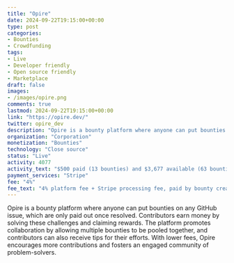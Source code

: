 ```yaml
---
title: "Opire"
date: 2024-09-22T19:15:00+00:00
type: post
categories:
- Bounties
- Crowdfunding
tags:
- Live
- Developer friendly
- Open source friendly
- Marketplace
draft: false
images:
- /images/opire.png
comments: true
lastmod: 2024-09-22T19:15:00+00:00
link: "https://opire.dev/"
twitter: opire_dev
description: "Opire is a bounty platform where anyone can put bounties on any GitHub issue, which are only paid out once resolved."
organization: "Corporation"
monetization: "Bounties"
technology: "Close source"
status: "Live"
activity: 4077
activity_text: "$500 paid (13 bounties) and $3,677 available (63 bounties)"
payment_services: "Stripe"
fee: "4%"
fee_text: "4% platform fee + Stripe processing fee, paid by bounty creators on top of bounty amount"
---
```


Opire is a bounty platform where anyone can put bounties on any GitHub issue, which are only paid out once resolved. Contributors earn money by solving these challenges and claiming rewards. The platform promotes collaboration by allowing multiple bounties to be pooled together, and contributors can also receive tips for their efforts. With lower fees, Opire encourages more contributions and fosters an engaged community of problem-solvers.<!--more-->

